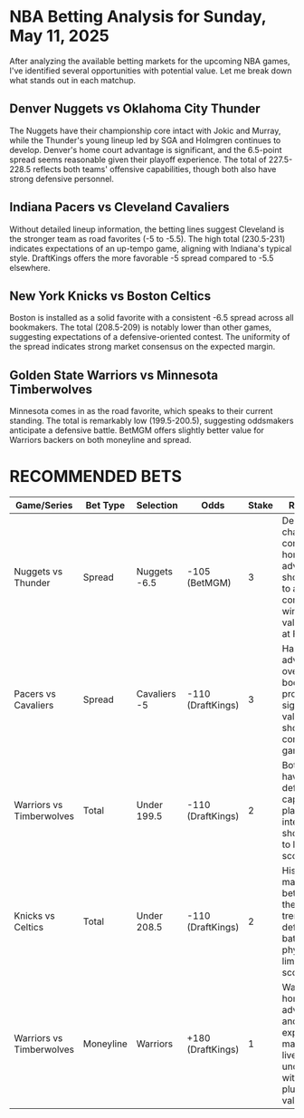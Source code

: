 # NBA Betting Analysis for Sunday, May 11, 2025

After analyzing the available betting markets for the upcoming NBA games, I've identified several opportunities with potential value. Let me break down what stands out in each matchup.

## Denver Nuggets vs Oklahoma City Thunder
The Nuggets have their championship core intact with Jokic and Murray, while the Thunder's young lineup led by SGA and Holmgren continues to develop. Denver's home court advantage is significant, and the 6.5-point spread seems reasonable given their playoff experience. The total of 227.5-228.5 reflects both teams' offensive capabilities, though both also have strong defensive personnel.

## Indiana Pacers vs Cleveland Cavaliers
Without detailed lineup information, the betting lines suggest Cleveland is the stronger team as road favorites (-5 to -5.5). The high total (230.5-231) indicates expectations of an up-tempo game, aligning with Indiana's typical style. DraftKings offers the more favorable -5 spread compared to -5.5 elsewhere.

## New York Knicks vs Boston Celtics
Boston is installed as a solid favorite with a consistent -6.5 spread across all bookmakers. The total (208.5-209) is notably lower than other games, suggesting expectations of a defensive-oriented contest. The uniformity of the spread indicates strong market consensus on the expected margin.

## Golden State Warriors vs Minnesota Timberwolves
Minnesota comes in as the road favorite, which speaks to their current standing. The total is remarkably low (199.5-200.5), suggesting oddsmakers anticipate a defensive battle. BetMGM offers slightly better value for Warriors backers on both moneyline and spread.

# RECOMMENDED BETS

| Game/Series | Bet Type | Selection | Odds | Stake | Reasoning |
|-------------|----------|-----------|------|-------|-----------|
| Nuggets vs Thunder | Spread | Nuggets -6.5 | -105 (BetMGM) | 3 | Denver's championship core and home court advantage should lead to a comfortable win; better value than -7 at FanDuel |
| Pacers vs Cavaliers | Spread | Cavaliers -5 | -110 (DraftKings) | 3 | Half-point advantage over other books (-5.5) provides significant value in what should be a competitive game |
| Warriors vs Timberwolves | Total | Under 199.5 | -110 (DraftKings) | 2 | Both teams have strong defensive capabilities; playoff intensity should lead to lower scoring |
| Knicks vs Celtics | Total | Under 208.5 | -110 (DraftKings) | 2 | Historical matchups between these teams trend toward defensive battles with physical play limiting scoring |
| Warriors vs Timberwolves | Moneyline | Warriors | +180 (DraftKings) | 1 | Warriors' home court advantage and playoff experience makes them live underdogs with good plus-money value |